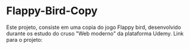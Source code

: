 # Flappy-Bird-Copy

Este projeto, consiste em uma copia do jogo Flappy bird, desenvolvido durante os estudo do cruso "Web moderno" da plataforma Udemy.
Link para o projeto: 
